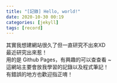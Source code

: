 ```yaml
---
title: "[記錄] Hello, world!"
date: 2020-10-30 00:19
categories: [jekyll]
tags: [record]
---
```

其實我想建網站很久了但一直研究不出來XD<br>
最近研究出來惹！<br>
用的是 Github Pages，有興趣的可以查查看 ~ <br>
這網站主要會放我學習的記錄以及程式筆記！<br>
有錯誤的地方也歡迎指正唷！<br>
